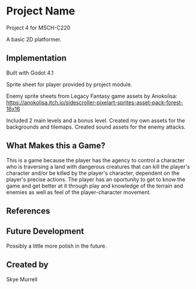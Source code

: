 # Project Name
Project 4 for MSCH-C220

A basic 2D platformer.

## Implementation

Built with Godot 4.1

Sprite sheet for player provided by project module.

Enemy sprite sheets from Legacy Fantasy game assets by Anokolisa: https://anokolisa.itch.io/sidescroller-pixelart-sprites-asset-pack-forest-16x16

Included 2 main levels and a bonus level. Created my own assets for the backgrounds and tilemaps. Created sound assets for the enemy attacks. 

## What Makes this a Game?

This is a game because the player has the agency to control a character who is traversing a land with dangerous creatures that can kill the player's character and/or be killed by the player's character, dependent on the player's precise actions. The player has an oportunity to get to know the game and get better at it through play and knowledge of the terrain and enemies as well as feel of the player-character movement.

## References

## Future Development

Possibly a little more polish in the future.

## Created by

Skye Murrell
